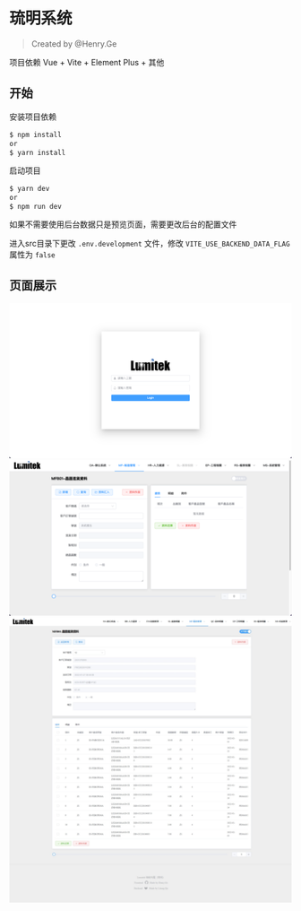 # 琉明系统

> Created by @Henry.Ge

项目依赖 Vue + Vite + Element Plus + 其他

## 开始

安装项目依赖

```
$ npm install
or
$ yarn install
```

启动项目

```
$ yarn dev
or
$ npm run dev
```

如果不需要使用后台数据只是预览页面，需要更改后台的配置文件

进入src目录下更改 `.env.development` 文件，修改 `VITE_USE_BACKEND_DATA_FLAG` 属性为 `false`

## 页面展示

![登录页面](public/images/show_login.png)
![MFB01](public/images/mfb01.png)
![MFB02](public/images/mfb01_2.jpeg)
